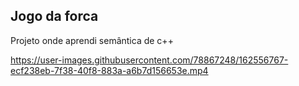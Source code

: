 <h2>Jogo da forca</h2>
<p>Projeto onde aprendi semântica de c++</p> 

https://user-images.githubusercontent.com/78867248/162556767-ecf238eb-7f38-40f8-883a-a6b7d156653e.mp4

